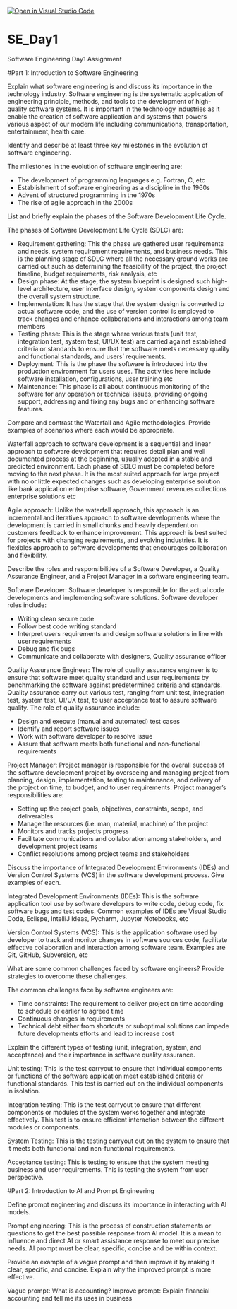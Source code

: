 [![Open in Visual Studio Code](https://classroom.github.com/assets/open-in-vscode-2e0aaae1b6195c2367325f4f02e2d04e9abb55f0b24a779b69b11b9e10269abc.svg)](https://classroom.github.com/online_ide?assignment_repo_id=18337967&assignment_repo_type=AssignmentRepo)
# SE_Day1
Software Engineering Day1 Assignment

#Part 1: Introduction to Software Engineering

Explain what software engineering is and discuss its importance in the technology industry.
Software engineering is the systematic application of engineering principle, methods, and tools to the development of high-quality software systems.
It is important in the technology industries as it enable the creation of software application and systems that powers various aspect of our modern life including communications, transportation, entertainment, health care.


Identify and describe at least three key milestones in the evolution of software engineering.

The milestones in the evolution of software engineering are:
-	The development of programming languages e.g. Fortran, C, etc
-	Establishment of software engineering as a discipline in the 1960s
-	Advent of structured programming in the 1970s
-	The rise of agile approach in the 2000s

List and briefly explain the phases of the Software Development Life Cycle.

The phases of Software Development Life Cycle (SDLC) are:
-	Requirement gathering: This the phase we gathered user requirements and needs, system requirement requirements, and business needs. This is the planning stage of SDLC where all the 
  necessary ground works are carried out such as determining the feasibility of the project, the project timeline, budget requirements, risk analysis, etc
-	Design phase: At the stage, the system blueprint is designed such high-level architecture, user interface design, system components design and the overall system structure.
-	Implementation: It has the stage that the system design is converted to actual software code, and the use of version control is employed to track changes and enhance collaborations and 
  interactions among team members
-	Testing phase: This is the stage where various tests (unit test, integration test, system test, UI/UX test) are carried against established criteria or standards to ensure that the 
  software meets necessary quality and functional standards, and users’ requirements.
-	Deployment: This is the phase the software is introduced into the production environment for users uses. The activities here include software installation, configurations, user training etc
-	Maintenance: This phase is all about continuous monitoring of the software for any operation or technical issues, providing ongoing support, addressing and fixing any bugs and or enhancing 
  software features.

Compare and contrast the Waterfall and Agile methodologies. Provide examples of scenarios where each would be appropriate.

Waterfall approach to software development is a sequential and linear approach to software development that requires detail plan and well documented process at the beginning, usually adopted in a stable and predicted environment. Each phase of SDLC must be completed before moving to the next phase. It is the most suited approach for large project with no or little expected changes such as developing enterprise solution like bank application enterprise software, Government revenues collections enterprise solutions etc

Agile approach: Unlike the waterfall approach, this approach is an incremental and iteratives approach to software developments where the development is carried in small chunks and heavily dependent on customers feedback to enhance improvement. This approach is best suited for projects with changing requirements, and evolving industries. It is flexibles approach to software developments that encourages collaboration and flexibility.

Describe the roles and responsibilities of a Software Developer, a Quality Assurance Engineer, and a Project Manager in a software engineering team.

Software Developer: 
Software developer is responsible for the actual code developments and implementing software solutions. Software developer roles include:
-	Writing clean secure code
-	Follow best code writing standard
-	Interpret users requirements and design software solutions in line with user requirements
-	Debug and fix bugs
-	Communicate and collaborate with designers, Quality assurance officer

Quality Assurance Engineer:
The role of quality assurance engineer is to ensure that software meet quality standard and user requirements by benchmarking the software against predetermined criteria and standards. Quality assurance carry out various test, ranging from unit test, integration test, system test, UI/UX test, to user acceptance test to assure software quality. The role of quality assurance include:
-	Design and execute (manual and automated) test cases
-	Identify and report software issues
-	Work with software developer to resolve issue
-	Assure that software meets both functional and non-functional requirements

Project Manager:
Project manager is responsible for the overall success of the software development project by overseeing and managing project from planning, design, implementation, testing to maintenance, and delivery of the project on time, to budget, and to user requirements. Project manager’s responsibilities are:
-	Setting up the project goals, objectives, constraints, scope, and deliverables
-	Manage the resources (i.e. man, material, machine) of the project
-	Monitors and tracks projects progress
-	Facilitate communications and collaboration among stakeholders, and development project teams
-	Conflict resolutions among project teams and stakeholders

Discuss the importance of Integrated Development Environments (IDEs) and Version Control Systems (VCS) in the software development process. Give examples of each.

Integrated Development Environments (IDEs): This is  the software application tool use by software developers to write code, debug code, fix software bugs and test codes. Common examples of IDEs are Visual Studio Code, Eclispe, IntelliJ Ideas, Pycharm, Jupyter Notebooks, etc

Version Control Systems (VCS): This is the application software used by developer to track and monitor changes in software sources code, facilitate effective collaboration and interaction among software team. Examples are Git, GitHub, Subversion, etc

What are some common challenges faced by software engineers? Provide strategies to overcome these challenges.

The common challenges face by software engineers are:
-	Time constraints: The requirement to deliver project on time according to schedule or earlier to agreed time
-	Continuous changes in requirements
-	Technical debt either from shortcuts or suboptimal solutions can impede future developments efforts and lead to increase cost

Explain the different types of testing (unit, integration, system, and acceptance) and their importance in software quality assurance.

Unit testing: This is the test carryout to ensure that individual components or functions of the software application meet established criteria or functional standards. This test is carried out on the individual components in isolation.

Integration testing: This is the test carryout to ensure that different components or modules of the system works together and integrate effectively. This test is to ensure efficient interaction between the different modules or components.

System Testing: This is the testing carryout out on the system to ensure that it meets both functional and non-functional requirements.

Acceptance testing: This is testing to ensure that the system meeting business and user requirements. This is testing the system from user perspective.


#Part 2: Introduction to AI and Prompt Engineering


Define prompt engineering and discuss its importance in interacting with AI models.

Prompt engineering: This is the process of construction statements or questions to get the best possible response from AI model. It is a mean to influence and direct AI or smart assistance response to meet our precise needs. AI prompt must be clear, specific, concise and be within context.

Provide an example of a vague prompt and then improve it by making it clear, specific, and concise. Explain why the improved prompt is more effective.

Vague prompt: What is accounting?
Improve prompt: Explain financial accounting and tell me its uses in business



